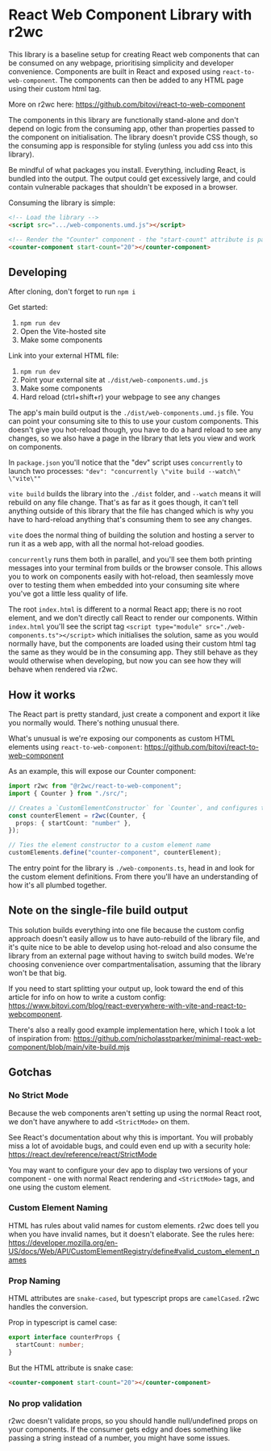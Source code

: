 # React Web Component Library with r2wc

This library is a baseline setup for creating React web components that can be consumed on any webpage, prioritising simplicity and developer convenience. Components are built in React and exposed using `react-to-web-component`. The components can then be added to any HTML page using their custom html tag.

More on r2wc here: https://github.com/bitovi/react-to-web-component

The components in this library are functionally stand-alone and don't depend on logic from the consuming app, other than properties passed to the component on initialisation. The library doesn't provide CSS though, so the consuming app is responsible for styling (unless you add css into this library).

Be mindful of what packages you install. Everything, including React, is bundled into the output. The output could get excessively large, and could contain vulnerable packages that shouldn't be exposed in a browser.

Consuming the library is simple:

```html
<!-- Load the library -->
<script src=".../web-components.umd.js"></script>

<!-- Render the "Counter" component - the "start-count" attribute is passed as a prop into the component -->
<counter-component start-count="20"></counter-component>
```

## Developing

After cloning, don't forget to run `npm i`

Get started:

1. `npm run dev`
2. Open the Vite-hosted site
3. Make some components

Link into your external HTML file:

1. `npm run dev`
2. Point your external site at `./dist/web-components.umd.js`
3. Make some components
4. Hard reload (ctrl+shift+r) your webpage to see any changes

The app's main build output is the `./dist/web-components.umd.js` file. You can point your consuming site to this to use your custom components.
This doesn't give you hot-reload though, you have to do a hard reload to see any changes, so we also have a page in the library that lets you view and work on components.

In `package.json` you'll notice that the "dev" script uses `concurrently` to launch two processes: `"dev": "concurrently \"vite build --watch\" \"vite\""`

`vite build` builds the library into the `./dist` folder, and `--watch` means it will rebuild on any file change. That's as far as it goes though, it can't tell anything outside of this library that the file has changed which is why you have to hard-reload anything that's consuming them to see any changes.

`vite` does the normal thing of building the solution and hosting a server to run it as a web app, with all the normal hot-reload goodies.

`concurrently` runs them both in parallel, and you'll see them both printing messages into your terminal from builds or the browser console. This allows you to work on components easily with hot-reload, then seamlessly move over to testing them when embedded into your consuming site where you've got a little less quality of life.

The root `index.html` is different to a normal React app; there is no root element, and we don't directly call React to render our components. Within `index.html` you'll see the script tag `<script type="module" src="./web-components.ts"></script>` which initialises the solution, same as you would normally have, but the components are loaded using their custom html tag the same as they would be in the consuming app. They still behave as they would otherwise when developing, but now you can see how they will behave when rendered via r2wc.

## How it works

The React part is pretty standard, just create a component and export it like you normally would. There's nothing unusual there.

What's unusual is we're exposing our components as custom HTML elements using `react-to-web-component`: https://github.com/bitovi/react-to-web-component

As an example, this will expose our Counter component:

```ts
import r2wc from "@r2wc/react-to-web-component";
import { Counter } from "./src/";

// Creates a `CustomElementConstructor` for `Counter`, and configures the props that will be passed to it.
const counterElement = r2wc(Counter, {
  props: { startCount: "number" },
});

// Ties the element constructor to a custom element name
customElements.define("counter-component", counterElement);
```

The entry point for the library is `./web-components.ts`, head in and look for the custom element definitions. From there you'll have an understanding of how it's all plumbed together.

## Note on the single-file build output

This solution builds everything into one file because the custom config approach doesn't easily allow us to have auto-rebuild of the library file, and it's quite nice to be able to develop using hot-reload and also consume the library from an external page without having to switch build modes. We're choosing convenience over compartmentalisation, assuming that the library won't be that big.

If you need to start splitting your output up, look toward the end of this article for info on how to write a custom config: https://www.bitovi.com/blog/react-everywhere-with-vite-and-react-to-webcomponent.

There's also a really good example implementation here, which I took a lot of inspiration from: https://github.com/nicholasstparker/minimal-react-web-component/blob/main/vite-build.mjs

## Gotchas

### No Strict Mode

Because the web components aren't setting up using the normal React root, we don't have anywhere to add `<StrictMode>` on them.

See React's documentation about why this is important. You will probably miss a lot of avoidable bugs, and could even end up with a security hole:
https://react.dev/reference/react/StrictMode

You may want to configure your dev app to display two versions of your component - one with normal React rendering and `<StrictMode>` tags, and one using the custom element.

### Custom Element Naming

HTML has rules about valid names for custom elements. r2wc does tell you when you have invalid names, but it doesn't elaborate. See the rules here:
https://developer.mozilla.org/en-US/docs/Web/API/CustomElementRegistry/define#valid_custom_element_names

### Prop Naming

HTML attributes are `snake-cased`, but typescript props are `camelCased`. r2wc handles the conversion.

Prop in typescript is camel case:

```ts
export interface counterProps {
  startCount: number;
}
```

But the HTML attribute is snake case:

```html
<counter-component start-count="20"></counter-component>
```

### No prop validation

r2wc doesn't validate props, so you should handle null/undefined props on your components. If the consumer gets edgy and does something like passing a string instead of a number, you might have some issues.
